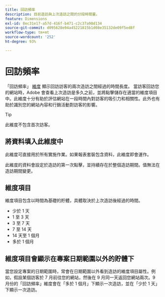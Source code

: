 ```yaml
---
title: 回訪頻率
description: 目前造訪與上次造訪之間的分段時間量。
feature: Dimensions
exl-id: 8ec31e17-a57d-416f-b471-c2c37a98d134
source-git-commit: d095628e94a45221815b1d08e35132de09f5ed8f
workflow-type: tm+mt
source-wordcount: '252'
ht-degree: 93%

---
```


# 回訪頻率

「回訪頻率」 [維度](overview.md) 顯示回訪訪客的兩次造訪之間經過的時間長度。 當訪客回訪您的網站時，Adobe 會查看上次造訪是多久之前，並將點擊儲存在適當的維度項目中。此維度十分有助於評估網站在一段時間內對訪客的吸引力和相關性。此外也有助於識別您的網站內容和行銷活動對訪客的影響。

>[!TIP]
>
>此維度不包含首次訪客。

## 將資料填入此維度中

此維度可直接用於所有實施作業。如果報表套裝包含資料，此維度即會運作。

此維度的資料會設定於造訪的第一次點擊，並持續存在於整個造訪期間。值無法在造訪期間變更。

## 維度項目

維度項目包含以時間為基礎的貯體，具體取決於上次造訪後經過的時間。

* 少於 1 天
* 1 至 3 天
* 3 至 7 天
* 7 至 14 天
* 14 天至 1 個月
* 多於 1 個月

## 維度項目會顯示在專案日期範圍以外的貯體下

當您設定專案的日期範圍時，常會在日期範圍以外看到造訪的維度項目屬性。例如，假設某個訪客於 7 月前往您的網站，然後在 9 月同一天返回您網站兩次。9 月份的「回訪頻率」維度會在「多於 1 個月」下顯示一次造訪，並在「少於 1 天」下顯示一次造訪。
